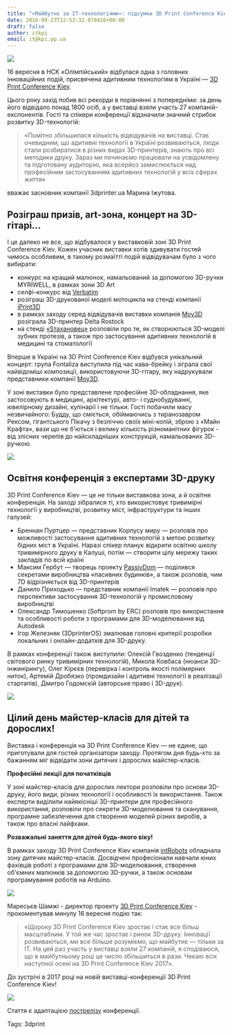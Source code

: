 ```yaml
---
title: "«Майбутнє за IT-технологіями»: підсумки 3D Print Conference Kiev 2016"
date: 2016-09-23T12:53:32.878426+00:00
draft: false
author: itkpi
email: it@kpi.pp.ua
---
```


<div class="image-wrapper">
    <img src="/images/2016/09/1474634935_9bdce8dae1244193a0a020db36a754b5.png" class="post-image full-img">
</div>

16 вересня в НСК «Олімпійський» відбулася одна з головних інноваційних подій, присвячена адитивним технологіям в Україні — [3D Print Conference Kiev](http://3dprintconf.com.ua/).

Цього року захід побив всі рекорди в порівнянні з попередніми: за день його відвідало понад 1800 осіб, а у виставці взяли участь 27 компаній-експонентів. Гості та спікери конференції відзначили значний стрибок розвитку 3D-технологій:
>«Помітно збільшилася кількість відвідувачів на виставці. Стає очевидним, що адитивні технології в Україні розвиваються, люди стали розбиратися в різних видах 3D-принтерів, знають про всі методики друку. Зараз ми починаємо працювати на усвідомлену та підготовану аудиторію, яка всерйоз замислюється над професійним застосуванням адитивних технологій у всіх сферах життя»

вважає засновник компанії 3dprinter.ua Марина Іжутова.


## Розіграш призів, art-зона, концерт на 3D-гітарі...

І це далеко не все, що відбувалося у виставковій зоні 3D Print Conference Kiev. Кожен учасник виставки хотів здивувати гостей чимось особливим, в такому розмаїтті подій відвідувачам було з чого вибирати:

- конкурс на кращий малюнок, намальований за допомогою 3D-ручки MYRIWELL, в рамках зони 3D Art
- селфі-конкурс від [Verbatim](http://www.verbatim.ru/)
- розіграш 3D-друкованої моделі мотоцикла на стенді компанії [iPrint3D](http://www.iprint3d.com.ua/)
- в рамках заходу серед відвідувачів виставки компанія [Moy3D](https://www.moy3d.com.ua/) розіграла 3D-принтер Delta Rostock
- на стенді [«Sтахановец»](https://www.facebook.com/InterdentLAB/) розповіли про те, як створюються 3D-моделі зубних протезів, а також про застосування адитивних технологій в медицині та стоматології

Вперше в Україні на 3D Print Conference Kiev відбувся унікальний концерт: група Fontaliza виступила під час кава-брейку і зіграла свої найвідоміші композиції, використовуючи 3D-гітару, яку надрукували представники компанії [Moy3D](https://www.moy3d.com.ua/).

У зоні виставки було представлене професійне 3D-обладнання, яке застосовують в медицині, архітектурі, авто- і суднобудуванні, ювелірному дизайні, кулінарії і не тільки. Гості побачили масу незвичайного: Будду, що сміється,  обіймаючись з тиранозавром Рексом, гігантського Пікачу з безліччю своїх міні-копій, зброю з «Майн Крафта», вази що не б'ються і велику кількість різноманітних фігурок - від злісних черепів до найскладніших конструкцій, намальованих 3D-ручкою.

![](/images/2016/09/1474634959_495b854f94a44ef582e4e62bdc8e2082.jpg)


## Освітня конференція з експертами 3D-друку

3D Print Conference Kiev — це не тільки виставкова зона, а й освітня конференція. На заході зібралися ті, хто використовує тривимірні технології у виробництві, розвитку міст, інфраструктури та інших галузей:

- Бреннан Пуртцер — представник Корпусу миру — розповів про можливості застосування адитивних технологій з метою розвитку бідних міст в Україні. Наразі спікер планує відкрити освітню школу тривимірного друку в Калуші, потім — створити цілу мережу таких закладів по всій країні
- Максим Гербут — творець проекту [PassivDom](http://passivdom.com/) — поділився секретами виробництва «пасивних будинків», а також розповів, чим 7D відрізняється від 3D-принтерів
- Данило Приходько — представник компанії Imatek — розповів про перспективи застосування 3D-технологій у промисловому виробництві
- Олександр Тимошенко (Softprom by ERC) розповів про використання та особливості роботи з програмами для 3D-моделювання від Autodesk
- Ігор Железняк (3DprinterOS) змалював головні критерії розробки локальних і онлайн-додатків для 3D-друку.

В рамках конференції також виступили: Олексій Гвозденко (тенденції світового ринку тривимірних технологій), Микола Ковбаса (нюанси 3D-інжинірингу), Олег Кірєєв (перевірка і контроль якості полімерних ниток), Артемій Дробязко (промдизайн і адитивні технології в реалізації стартапів), Дмитро Годомскій (авторське право і 3D-друк).

![](/images/2016/09/1474634961_916811347d104ed58c54a0512aa230b2.jpg)

## Цілий день майстер-класів для дітей та дорослих!

Виставка і конференція на 3D Print Conference Kiev — не єдине, що приготували для гостей організатори заходу. Протягом дня будь-хто за бажанням міг відвідати зони дитячих і дорослих майстер-класів.

**Професійні лекції для початківців**

У зоні майстер-класів для дорослих лектори розповіли про основи 3D-друку, його види, різних технології і особливості їх використання. Також експерти виділили найякісніші 3D-принтери для професійного використання, розповіли про секрети 3D-моделювання та сканування, програмне забезпечення для створення моделей різних виробів, а також про власні лайфхаки.

**Розважальні заняття для дітей будь-якого віку!**

В рамках заходу 3D Print Conference Kiev компанія [intRobots](http://introbots.com.ua/) обладнала зону дитячих майстер-класів. Досвідчені професіонали навчали юних фахівців роботі з програмами для 3D-моделювання, створення об'ємних малюнків за допомогою 3D-ручки, а також основам програмування роботів на Arduino.

![](http://www.smileexpo.ru/public/userfiles/news/untitled%20folder15/_MG_9162-min.JPG)

Маресьєв Шамжі - директор проекту [3D Print Conference Kiev](http://3dprintconf.com.ua/) - прокоментував минулу 16 вересня подію так:
>«Щороку 3D Print Conference Kiev зростає і стає все більш масштабним. У той же час зростає і ринок 3D-друку. Інновації розвиваються, ми все більше розуміємо, що майбутнє — тільки за IT. На цей раз участь у виставці взяли 27 компаній, я сподіваюся, що в майбутньому році це число збільшиться в рази. Чекаю всіх наступної осені на 3D Print Conference Kiev 2017».

До зустрічі в 2017 році на новій виставці-конференції 3D Print Conference Kiev!

![](/images/2016/09/1474634960_606f570c903146458367f45a6619ec69.jpg)

Стаття є адаптацією [пострелізу](http://3dprintconf.com.ua/ru/article/3d-print-conference-kiev-portal-v-mir-additivnogo-budushchego-55806) конференції.

Tags: 3dprint

